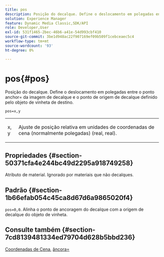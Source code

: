 ```yaml
---
title: pos
description: Posição do decalque. Define o deslocamento em polegadas entre o ponto anchor= da imagem de decalque e o ponto de origem de decalque definido pelo objeto de vinheta de destino.
solution: Experience Manager
feature: Dynamic Media Classic,SDK/API
role: Developer,User
exl-id: 531f1465-2bec-46b6-a41e-54d993cbf410
source-git-commit: 3be1d948ac22f907169ef09b509f1cebceaec5c4
workflow-type: tm+mt
source-wordcount: '93'
ht-degree: 0%

---
```


# pos{#pos}

Posição do decalque. Define o deslocamento em polegadas entre o ponto anchor= da imagem de decalque e o ponto de origem de decalque definido pelo objeto de vinheta de destino.

`pos=x,y`

<table id="simpletable_DB3B64EFB67A47AD843812324ABFAE45"> 
 <tr class="strow"> 
  <td class="stentry"> <p><span class="varname"> x</span>,<span class="varname"> y</span> </p></td> 
  <td class="stentry"> <p>Ajuste de posição relativa em unidades de coordenadas de cena (normalmente polegadas) (real, real). </p></td> 
 </tr> 
</table>

## Propriedades {#section-50371cfa4e244bc49d2295a918749258}

Atributo de material. Ignorado por materiais que não decalques.

## Padrão {#section-1b66efab054c45ca8d67d6a9865020f4}

`pos=0,0`. Alinha o ponto de ancoragem do decalque com a origem de decalque do objeto de vinheta.

## Consulte também {#section-7cd8139481334ed79704d628b5bbd236}

[Coordenadas de Cena](../../../../../ir-api/http-protocol/image-rendering-api-ref/c-ir-http-protocol-ref/c-ir-http-protocol-syntax-and-features/c-ir-vignettes/c-ir-scene-coordinates.md#concept-528507024fa640b19a2631357febf7f1), [âncora=](../../../../../ir-api/http-protocol/image-rendering-api-ref/c-ir-http-protocol-ref/c-ir-http-protocol-command-reference/r-ir-http-anchor.md#reference-d53923d785c9442997dc7f2199524c26)
